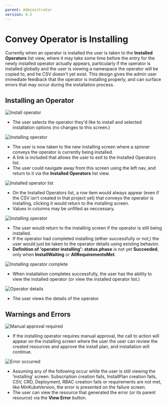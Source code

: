 ```yaml
---
parent: Administrator
version: 4.5
---
```


# Convey Operator is Installing

Currently when an operator is installed the user is taken to the **Installed Operators** list view, where it may take some time before the entry for the newly installed operator actually appears, particularly if the operator is installed globally and the user is viewing a namespace the operator will be copied to, and he CSV doesn't yet exist. This design gives the admin user immediate feedback that the operator is installing properly, and can surface errors that may occur during the installation process.

## Installing an Operator

![Install operator](img/1-1-install.png)
- The user selects the operator they'd like to install and selected installation options (no changes to this screen.)

![Installing operator](img/1-2x-installing-leave.png)
- The user is now taken to the new installing screen where a spinner conveys the operator is currently being installed.
- A link is included that allows the user to exit to the Installed Operators list.
- The user could navigate away from this screen using the left nav, and return to it via the **Installed Operators** list view.

![Installed operator list](img/y-1-list.png)
- On the Installed Operators list, a row item would always appear (even if the CSV isn’t created in that project yet) that conveys the operator is installing, clicking it would return to the installing screen.
- Values in columns may be unfilled as neccessary.

![Installing operator](img/1-2-installing.png)
- The user would return to the installing screen if the operator is still being installed. 
- If the operator had completed installing (either successfully or not,) the user would just be taken to the operator details using existing behavior.
- **Definition of 'operator installing':** **status.phase** is not yet **Succeeded**, only when **InstallWaiting** or **AllRequirementsMet**.

![Installing operator complete](img/1-3-complete.png)
- When installation completes successfully, the user has the ability to view the installed operator (or view the installed operator list.)

![Operator details](img/x-1-operatordetails.png)
- The user views the details of the operator.

## Warnings and Errors

![Manual approval required](img/1-5-manualApproval.png)
- If the installing operator requires manual approval, the call to action will appear on the installing screen where the user the user can review the created resources and approve the install plan, and installation will continue.

![Error occurred](img/1-9-failure.png)
- Assuming any of the following occur while the user is still viewing the ‘installing’ screen: Subscription creation fails, InstallPlan creation fails, CSV, CRD, Deployment, RBAC creation fails or requirements are not met, like MinKubeVersion, the error is presented on the failure screen.
- The user can view the resource that generated the error (or its parent resource) via the **View Error** button.
